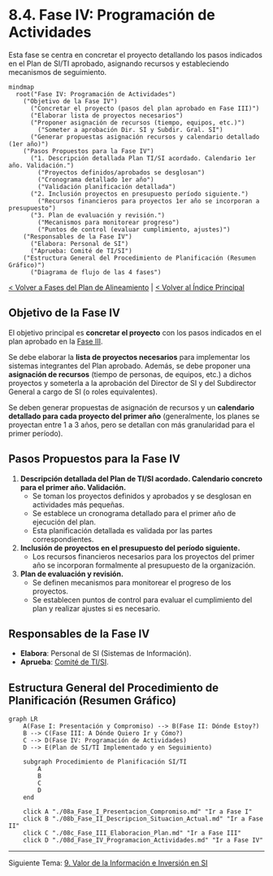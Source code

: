 # 8.4. Fase IV: Programación de Actividades

Esta fase se centra en concretar el proyecto detallando los pasos indicados en el Plan de SI/TI aprobado, asignando recursos y estableciendo mecanismos de seguimiento.

```mermaid
mindmap
  root("Fase IV: Programación de Actividades")
    ("Objetivo de la Fase IV")
      ("Concretar el proyecto (pasos del plan aprobado en Fase III)")
      ("Elaborar lista de proyectos necesarios")
      ("Proponer asignación de recursos (tiempo, equipos, etc.)")
        ("Someter a aprobación Dir. SI y Subdir. Gral. SI")
      ("Generar propuestas asignación recursos y calendario detallado (1er año)")
    ("Pasos Propuestos para la Fase IV")
      ("1. Descripción detallada Plan TI/SI acordado. Calendario 1er año. Validación.")
        ("Proyectos definidos/aprobados se desglosan")
        ("Cronograma detallado 1er año")
        ("Validación planificación detallada")
      ("2. Inclusión proyectos en presupuesto período siguiente.")
        ("Recursos financieros para proyectos 1er año se incorporan a presupuesto")
      ("3. Plan de evaluación y revisión.")
        ("Mecanismos para monitorear progreso")
        ("Puntos de control (evaluar cumplimiento, ajustes)")
    ("Responsables de la Fase IV")
      ("Elabora: Personal de SI")
      ("Aprueba: Comité de TI/SI")
    ("Estructura General del Procedimiento de Planificación (Resumen Gráfico)")
      ("Diagrama de flujo de las 4 fases")
```

[< Volver a Fases del Plan de Alineamiento](./08_Fases_Plan_Alineamiento.md) | [< Volver al Índice Principal](./00_Indice_SI_TI.md)

## Objetivo de la Fase IV

El objetivo principal es **concretar el proyecto** con los pasos indicados en el plan aprobado en la [Fase III](./08c_Fase_III_Elaboracion_Plan.md).

Se debe elaborar la **lista de proyectos necesarios** para implementar los sistemas integrantes del Plan aprobado. Además, se debe proponer una **asignación de recursos** (tiempo de personas, de equipos, etc.) a dichos proyectos y someterla a la aprobación del Director de SI y del Subdirector General a cargo de SI (o roles equivalentes).

Se deben generar propuestas de asignación de recursos y un **calendario detallado para cada proyecto del primer año** (generalmente, los planes se proyectan entre 1 a 3 años, pero se detallan con más granularidad para el primer período).

## Pasos Propuestos para la Fase IV

1.  **Descripción detallada del Plan de TI/SI acordado. Calendario concreto para el primer año. Validación.**
    *   Se toman los proyectos definidos y aprobados y se desglosan en actividades más pequeñas.
    *   Se establece un cronograma detallado para el primer año de ejecución del plan.
    *   Esta planificación detallada es validada por las partes correspondientes.
2.  **Inclusión de proyectos en el presupuesto del período siguiente.**
    *   Los recursos financieros necesarios para los proyectos del primer año se incorporan formalmente al presupuesto de la organización.
3.  **Plan de evaluación y revisión.**
    *   Se definen mecanismos para monitorear el progreso de los proyectos.
    *   Se establecen puntos de control para evaluar el cumplimiento del plan y realizar ajustes si es necesario.

## Responsables de la Fase IV

*   **Elabora**: Personal de SI (Sistemas de Información).
*   **Aprueba**: [Comité de TI/SI](./07_Grupos_Trabajo_Planificacion.md#1-comité-de-tecnologías-y-sistemas-de-información-comité-de-siti).

## Estructura General del Procedimiento de Planificación (Resumen Gráfico)

```mermaid
graph LR
    A(Fase I: Presentación y Compromiso) --> B(Fase II: Dónde Estoy?)
    B --> C(Fase III: A Dónde Quiero Ir y Cómo?)
    C --> D(Fase IV: Programación de Actividades)
    D --> E(Plan de SI/TI Implementado y en Seguimiento)

    subgraph Procedimiento de Planificación SI/TI
        A
        B
        C
        D
    end

    click A "./08a_Fase_I_Presentacion_Compromiso.md" "Ir a Fase I"
    click B "./08b_Fase_II_Descripcion_Situacion_Actual.md" "Ir a Fase II"
    click C "./08c_Fase_III_Elaboracion_Plan.md" "Ir a Fase III"
    click D "./08d_Fase_IV_Programacion_Actividades.md" "Ir a Fase IV"
```

---

Siguiente Tema: [9. Valor de la Información e Inversión en SI](./09_Valor_Informacion_Inversion_SI.md) 